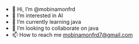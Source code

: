 - 👋 Hi, I’m @mobinamonfrd
- 👀 I’m interested in AI
- 🌱 I’m currently learning java
- 💞️ I’m looking to collaborate on java
- 📫 How to reach me mobinamonfrd7@gmail.com

<!---
mobinamonfrd/mobinamonfrd is a ✨ special ✨ repository because its `README.md` (this file) appears on your GitHub profile.
You can click the Preview link to take a look at your changes.
--->
